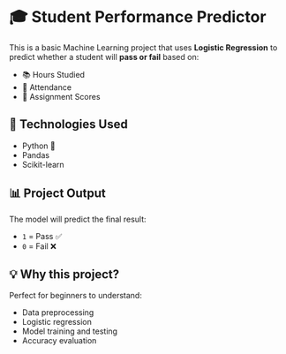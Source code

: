 # 🎓 Student Performance Predictor

This is a basic Machine Learning project that uses **Logistic Regression** to predict whether a student will **pass or fail** based on:

- 📚 Hours Studied  
- 🏫 Attendance  
- 📝 Assignment Scores  

## 🚀 Technologies Used
- Python 🐍  
- Pandas  
- Scikit-learn  

## 📊 Project Output
The model will predict the final result:
- `1` = Pass ✅  
- `0` = Fail ❌  

## 💡 Why this project?
Perfect for beginners to understand:
- Data preprocessing  
- Logistic regression  
- Model training and testing  
- Accuracy evaluation  
